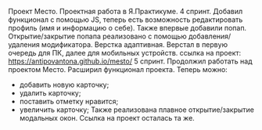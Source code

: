 Проект Место.
Проектная работа в Я.Практикуме. 4 спринт.
Добавил функционал с помощью JS, теперь есть возможность редактировать профиль (имя и информацию о себе).
Также впервые добавили попап. 
Открытие/закрытие попапа реализовано с помощью добавления/удаления модификатора.
Верстка адаптивная. Верстал в первую очередь для ПК, далее для мобильных устройств.
ссылка на проект: https://antipovantona.github.io/mesto/
5 спринт.
Продолжил работать над проектом Место.
Расширил функционал проекта.
Теперь можно:
- добавить новую карточку;
- удалить карточку;
- поставить отметку нравится;
- увеличить карточку;
Также реализована плавное открытие/закрытие модальных окон.
Ссылка на проект осталась та же.